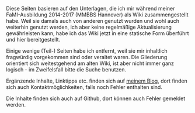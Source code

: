 Diese Seiten basieren auf den Unterlagen, die ich mir während meiner FaMI-Ausbildung 2014-2017 (MMBBS Hannover) als Wiki zusammengestellt habe. Weil sie damals auch von anderen genutzt wurden und wohl auch weiterhin genutzt werden, ich aber keine regelmäßige Aktualisierung gewährleisten kann, habe ich das Wiki jetzt in eine statische Form überführt und hier bereitgestellt.

Einige wenige (Teil-) Seiten habe ich entfernt, weil sie mir inhaltlich fragwürdig vorgekommen sind oder veraltet waren. Die Gliederung orientiert sich weitestgehend am alten Wiki, ist aber nicht immer ganz logisch - im Zweifelsfall bitte die Suche benutzen.

Ergänzende Inhalte, Linktipps etc. finden sich auf [meinem Blog](https://blog.grdl.eu), dort finden sich auch Kontaktmöglichkeiten, falls noch Fehler enthalten sind.



Die Inhalte finden sich auch auf Github, dort können auch Fehler gemeldet werden.